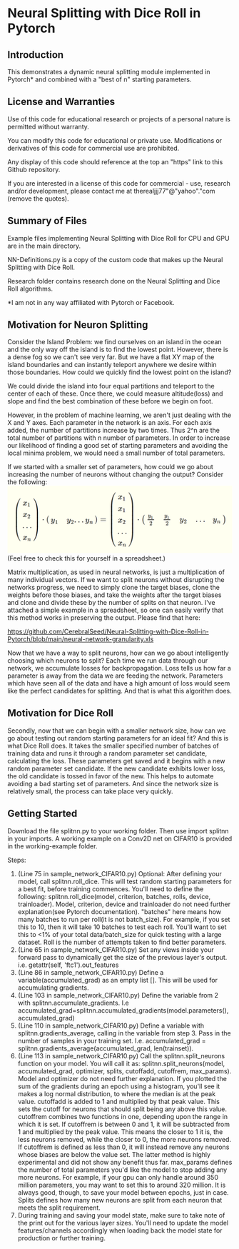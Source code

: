 # Neural Splitting with Dice Roll in Pytorch
## Introduction
This demonstrates a dynamic neural splitting module implemented in Pytorch* and combined with a "best of n" starting parameters. 

## License and Warranties
Use of this code for educational research or projects of a personal nature is permitted without warranty.

You can modify this code for educational or private use. Modifications or derivatives of this code for commercial use are prohibited.

Any display of this code should reference at the top an "https" link to this Github repository.

If you are interested in a license of this code for commercial - use, research and/or development, please contact me at therealjjj77"@"yahoo"."com (remove the quotes).

## Summary of Files
Example files implementing Neural Splitting with Dice Roll for CPU and GPU are in the main directory. 

NN-Definitions.py is a copy of the custom code that makes up the Neural Splitting with Dice Roll. 

Research folder contains research done on the Neural Splitting and Dice Roll algorithms. 

*I am not in any way affiliated with Pytorch or Facebook.

## Motivation for Neuron Splitting
Consider the Island Problem: we find ourselves on an island in the ocean and the only way off the island is to find the lowest point. However, there is a dense fog so we can't see very far. But we have a flat XY map of the island boundaries and can instantly teleport anywhere we desire within those boundaries. How could we quickly find the lowest point on the island? 

We could divide the island into four equal partitions and teleport to the center of each of these. Once there, we could measure altitude(loss) and slope and find the best combination of these before we begin on foot. 

However, in the problem of machine learning, we aren't just dealing with the X and Y axes. Each parameter in the network is an axis. For each axis added, the number of partitions increase by two times. Thus 2^n are the total number of partitions with n number of parameters. In order to increase our likelihood of finding a good set of starting parameters and avoiding the local minima problem, we would need a small number of total parameters. 

If we started with a smaller set of parameters, how could we go about increasing the number of neurons without changing the output? Consider the following:
![Vector Dot Product Identity](https://github.com/CerebralSeed/Neural-Splitting-with-Dice-Roll-in-Pytorch/blob/main/matrix-dot-identity2.png)
(Feel free to check this for yourself in a spreadsheet.)

Matrix multiplication, as used in neural networks, is just a multiplication of many individual vectors. If we want to split neurons without disrupting the networks progress, we need to simply clone the target biases, clone the weights before those biases, and take the weights after the target biases and clone and divide these by the number of splits on that neuron. I've attached a simple example in a spreadsheet, so one can easily verify that this method works in preserving the output. Please find that here:

https://github.com/CerebralSeed/Neural-Splitting-with-Dice-Roll-in-Pytorch/blob/main/neural-network-granularity.xls

Now that we have a way to split neurons, how can we go about intelligently choosing which neurons to split? Each time we run data through our network, we accumulate losses for backpropagation. Loss tells us how far a parameter is away from the data we are feeding the network. Parameters which have seen all of the data and have a high amount of loss would seem like the perfect candidates for splitting. And that is what this algorithm does. 

## Motivation for Dice Roll
Secondly, now that we can begin with a smaller network size, how can we go about testing out random starting parameters for an ideal fit? And this is what Dice Roll does. It takes the smaller specified number of batches of training data and runs it through a random parameter set candidate, calculating the loss. These parameters get saved and it begins with a new random parameter set candidate. If the new candidate exhibits lower loss, the old candidate is tossed in favor of the new. This helps to automate avoiding a bad starting set of parameters. And since the network size is relatively small, the process can take place very quickly. 

## Getting Started
Download the file splitnn.py to your working folder. Then use import splitnn in your imports. A working example on a Conv2D net on CIFAR10 is provided in the working-example folder.  

Steps:
1. (Line 75 in sample_network_CIFAR10.py) Optional: After defining your model, call splitnn.roll_dice. This will test random starting parameters for a best fit, before training commences. You'll need to define the following: splitnn.roll_dice(model, criterion, batches, rolls, device, trainloader). Model, criterion, device and trainloader do not need further explanation(see Pytorch documentation). "batches" here means how many batches to run per roll(it is not batch_size). For example, if you set this to 10, then it will take 10 batches to test each roll. You'll want to set this to <1% of your total data/batch_size for quick testing with a large dataset. Roll is the number of attempts taken to find better parameters.
2. (Line 65 in sample_network_CIFAR10.py) Set any views inside your forward pass to dynamically get the size of the previous layer's output. i.e. getattr(self, 'ftc1').out_features
3. (Line 86 in sample_network_CIFAR10.py) Define a variable(accumulated_grad) as an empty list []. This will be used for accumulating gradients. 
4. (Line 103 in sample_network_CIFAR10.py) Define the variable from 2 with splitnn.accumulate_gradients. I.e accumulated_grad=splitnn.accumulated_gradients(model.parameters(), accumulated_grad)
5. (Line 110 in sample_network_CIFAR10.py) Define a variable with splitnn.gradients_average, calling in the variable from step 3. Pass in the number of samples in your training set. I.e. accumulated_grad = splitnn.gradients_average(accumulated_grad, len(trainset)). 
6. (Line 113 in sample_network_CIFAR10.py) Call the splitnn.split_neurons function on your model. You will call it as: splitnn.split_neurons(model, accumulated_grad, optimizer, splits, cutoffadd, cutoffrem, max_params). Model and optimizer do not need further explanation. If you plotted the sum of the gradients during an epoch using a histogram, you'll see it makes a log normal distribution, to where the median is at the peak value. cutoffadd is added to 1 and multiplied by that peak value. This sets the cutoff for neurons that should split being any above this value. cutoffrem combines two functions in one, depending upon the range in which it is set. If cutoffrem is between 0 and 1, it will be subtracted from 1 and multiplied by the peak value. This means the closer to 1 it is, the less neurons removed, while the closer to 0, the more neurons removed. If cutoffrem is defined as less than 0, it will instead remove any neurons whose biases are below the value set. The latter method is highly experimental and did not show any benefit thus far. max_params defines the number of total parameters you'd like the model to stop adding any more neurons. For example, if your gpu can only handle around 350 million parameters, you may want to set this to around 320 million. It is always good, though, to save your model between epochs, just in case. Splits defines how many new neurons are split from each neuron that meets the split requirement.
7. During training and saving your model state, make sure to take note of the print out for the various layer sizes. You'll need to update the model features/channels accordingly when loading back the model state for production or further training.
